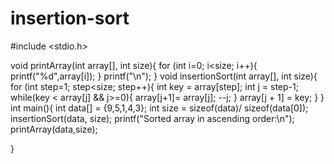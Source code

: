 # insertion-sort

#include <stdio.h>

void printArray(int array[], int size){
    for (int i=0; i<size; i++){
        printf("%d",array[i]);
    }
    printf("\n");
}
void insertionSort(int array[], int size){
    for (int step=1; step<size; step++){
        int key = array[step];
        int j = step-1;
        while(key < array[j] && j>=0){
            array[j+1]= array[j];
            --j;
        }
        array[j + 1] = key;
    }
}
int main(){
    int data[] = {9,5,1,4,3};
    int size = sizeof(data)/ sizeof(data[0]);
    insertionSort(data, size);
    printf("Sorted array in ascending order:\n");
    printArray(data,size);
    
}
